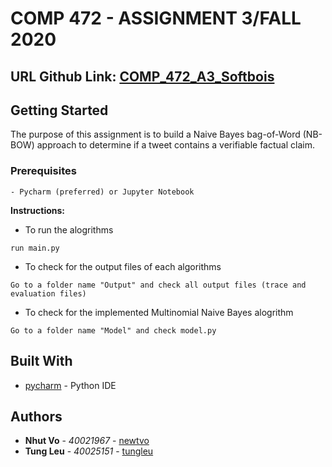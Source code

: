 # COMP 472 - ASSIGNMENT 3/FALL 2020 <br>
## URL Github Link: [COMP_472_A3_Softbois](https://github.com/newtvo/COMP472_A3)
## Getting Started
The purpose of this assignment is to  build a Naive Bayes bag-of-Word (NB-BOW) approach to determine if a tweet contains a verifiable factual claim.  <br>
  

### Prerequisites
```
- Pycharm (preferred) or Jupyter Notebook
```

**Instructions:** <br>
* To run the alogrithms
```
run main.py
```
* To check for the output files of each algorithms
```
Go to a folder name "Output" and check all output files (trace and evaluation files)
```
* To check for the implemented Multinomial Naive Bayes alogrithm
```
Go to a folder name "Model" and check model.py
```
## Built With

* [pycharm](https://www.jetbrains.com/pycharm/) - Python IDE

## Authors

* **Nhut Vo** - *40021967* - [newtvo](https://github.com/newtvo)
* **Tung Leu** - *40025151* - [tungleu](https://github.com/tungleu)
